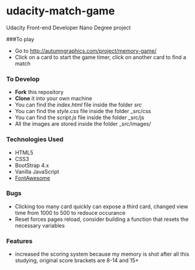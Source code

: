# udacity-match-game
Udacity Front-end Developer Nano Degree project

###To play
- Go to http://autumngraphics.com/project/memory-game/
- Click on a card to start the game timer, click on another card to find a match

### To Develop

- **Fork** this repository
- **Clone** it into your own machine
- You can find the _index.html_ file inside the folder _src_
- You can find the _style.css_ file inside the folder _src/css
- You can find the _script.js_ file inside the folder _src/js
- All the images are stored inside the folder _src/images/

### Technologies Used

- HTML5
- CSS3
- BootStrap 4.x
- Vanilla JavaScript
- [FontAwesome](https://fontawesome.com/)

### Bugs

- Clicking too many card quickly can expose a third card, changed view time from 1000 to 500 to redsuce occurance
- Reset forces pages reload, consider building a function that resets the necessary variables

### Features

- increased the scoring system because my memory is shot after all this studying, original score brackets are 8-14 and 15+

